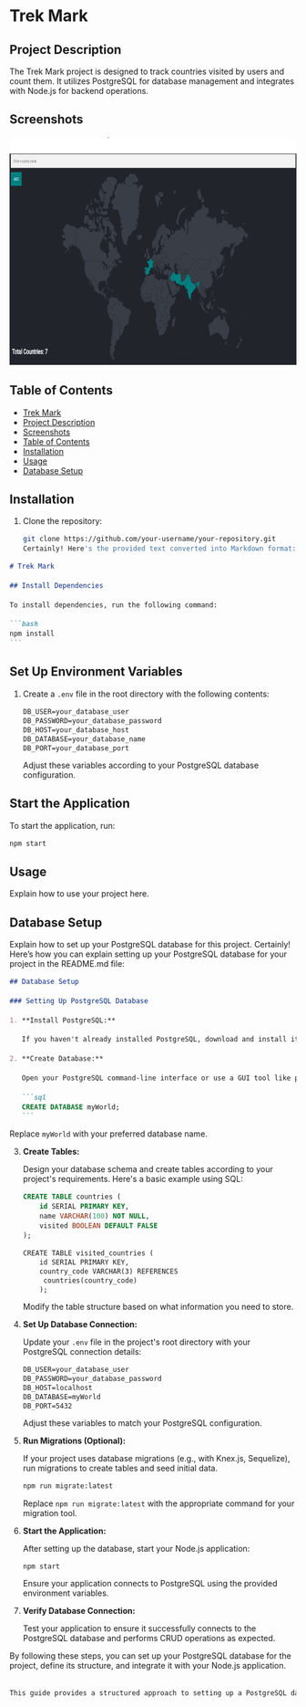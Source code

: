 # Trek Mark

## Project Description

The Trek Mark project is designed to track countries visited by users and count them. It utilizes PostgreSQL for database management and integrates with Node.js for backend operations.

## Screenshots

<img src="./images/home.png" alt="Trek Mark Screenshot" width="600" height="400">

## Table of Contents

- [Trek Mark](#travel-tracker)
- [Project Description](#project-description)
- [Screenshots](#Screenshots)
- [Table of Contents](#table-of-contents)
- [Installation](#installation)
- [Usage](#usage)
- [Database Setup](#database-setup)



## Installation

1. Clone the repository:

   ```bash
   git clone https://github.com/your-username/your-repository.git
   Certainly! Here's the provided text converted into Markdown format:
   ```

````markdown
# Trek Mark

## Install Dependencies

To install dependencies, run the following command:

```bash
npm install
```
````

## Set Up Environment Variables

1.  Create a `.env` file in the root directory with the following contents:

    ```plaintext
    DB_USER=your_database_user
    DB_PASSWORD=your_database_password
    DB_HOST=your_database_host
    DB_DATABASE=your_database_name
    DB_PORT=your_database_port
    ```

    Adjust these variables according to your PostgreSQL database configuration.

## Start the Application

To start the application, run:

```bash
npm start
```

## Usage

Explain how to use your project here.

## Database Setup

Explain how to set up your PostgreSQL database for this project.
Certainly! Here’s how you can explain setting up your PostgreSQL database for your project in the README.md file:

````markdown
## Database Setup

### Setting Up PostgreSQL Database

1. **Install PostgreSQL:**

   If you haven't already installed PostgreSQL, download and install it from [PostgreSQL Downloads](https://www.postgresql.org/download/).

2. **Create Database:**

   Open your PostgreSQL command-line interface or use a GUI tool like pgAdmin.

   ```sql
   CREATE DATABASE myWorld;
   ```
````

Replace `myWorld` with your preferred database name.

3.  **Create Tables:**

    Design your database schema and create tables according to your project's requirements. Here's a basic example using SQL:

    ```sql
    CREATE TABLE countries (
        id SERIAL PRIMARY KEY,
        name VARCHAR(100) NOT NULL,
        visited BOOLEAN DEFAULT FALSE
    );
    ```

    ```-- Create the visited_countries table
    CREATE TABLE visited_countries (
        id SERIAL PRIMARY KEY,
        country_code VARCHAR(3) REFERENCES          
         countries(country_code)
        );
    ```

    Modify the table structure based on what information you need to store.

4.  **Set Up Database Connection:**

    Update your `.env` file in the project's root directory with your PostgreSQL connection details:

    ```plaintext
    DB_USER=your_database_user
    DB_PASSWORD=your_database_password
    DB_HOST=localhost
    DB_DATABASE=myWorld
    DB_PORT=5432
    ```

    Adjust these variables to match your PostgreSQL configuration.

5.  **Run Migrations (Optional):**

    If your project uses database migrations (e.g., with Knex.js, Sequelize), run migrations to create tables and seed initial data.

    ```bash
    npm run migrate:latest
    ```

    Replace `npm run migrate:latest` with the appropriate command for your migration tool.

6.  **Start the Application:**

    After setting up the database, start your Node.js application:

    ```bash
    npm start
    ```

    Ensure your application connects to PostgreSQL using the provided environment variables.

7.  **Verify Database Connection:**

    Test your application to ensure it successfully connects to the PostgreSQL database and performs CRUD operations as expected.

By following these steps, you can set up your PostgreSQL database for the project, define its structure, and integrate it with your Node.js application.

```css

This guide provides a structured approach to setting up a PostgreSQL database for your project, including initial setup, table creation, environment configuration, optional migrations, and starting the application. Adjust the SQL queries and commands based on your specific database schema and project requirements.
```
